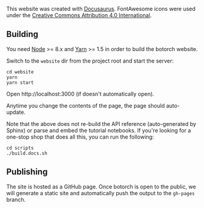 This website was created with [Docusaurus](https://docusaurus.io/).
FontAwesome icons were used under the
[Creative Commons Attribution 4.0 International](https://fontawesome.com/license).

## Building

You need [Node](https://nodejs.org/en/) >= 8.x and
[Yarn](https://yarnpkg.com/en/) >= 1.5 in order to build the botorch website.

Switch to the `website` dir from the project root and start the server:
```
cd website
yarn
yarn start
```

Open http://localhost:3000 (if doesn't automatically open).

Anytime you change the contents of the page, the page should auto-update.

Note that the above does not re-build the API reference (auto-generated by
Sphinx) or parse and embed the tutorial notebooks. If you're looking for a
one-stop shop that does all this, you can run the following:
```
cd scripts
./build.docs.sh
```

## Publishing

The site is hosted as a GitHub page. Once botorch is open to the public,
we will generate a static site and automatically push the output to the
`gh-pages` branch.
